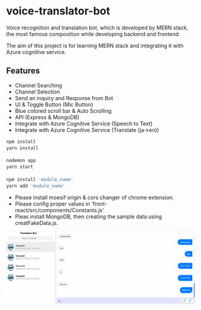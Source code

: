 # voice-translator-bot

Voice recognition and translation bot, which is developed by MERN stack, the most famous composition while developing backend and frontend. 

The aim of this project is for learning MERN stack and integrating it with Azure cognitive service.

## Features

* Channel Searching
* Channel Selection
* Send an inquiry and Response from Bot
* UI & Toggle Button (Mic Button)
* Blue colored scroll bar & Auto Scrolling
* API (Express & MongoDB)
* Integrate with Azure Cognitive Service (Speech to Text)
* Integrate with Azure Cognitive Service (Translate (ja->en))

```bash
npm install
yarn install

nodemon app
yarn start

npm install 'module_name'
yarn add 'module_name'
```
+ Please install moesif origin & cors changer of chrome extension.
+ Please config proper values in 'front-react/src/components/Constants.js'
+ Pleas install MongoDB, then creating the sample data using creatFakeData.js.

![preview](https://github.com/kimtth/voice-translator-bot/blob/master/references/screenshot.gif?raw=true)
